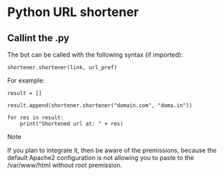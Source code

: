 # Python URL shortener

## Callint the .py
The bot can be called with the following syntax (if imported):
```
shortener.shortener(link, url_pref)
```
For example:
```
result = []

result.append(shortener.shortener("domain.com", "doma.in"))

for res in result:
    print("Shortened url at: " + res)
```
> [!NOTE]
> If you plan to integrate it, then be aware of the premissions, because the default Apache2 configuration is not allowing you to paste to the /var/www/html without root premission.